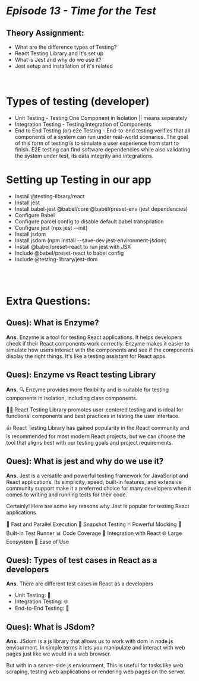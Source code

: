 # _Episode 13 - Time for the Test_


## Theory Assignment:

- What are the difference types of Testing?
- React Testing Library and It's set up
- What is Jest and why do we use it?
- Jest setup and installation of it's related

<br/>

# Types of testing (developer)

- Unit Testing - Testing One Component in Isolation || means seperately
- Integration Testing - Testing Integration of Components
- End to End Testing (or) e2e Testing - End-to-end testing verifies that all components of a system can run under real-world scenarios. The goal of this form of testing is to simulate a user experience from start to finish. E2E testing can find software dependencies while also validating the system under test, its data integrity and integrations.

# Setting up Testing in our app

- Install @testing-library/react
- Install jest
- Install babel-jest @babel/core @babel/preset-env (jest dependencies)
- Configure Babel
- Configure parcel config to disable default babel transpilation
- Configure jest (npx jest --init)
- Install jsdom
- Install jsdom (npm install --save-dev jest-environment-jsdom)
- Install @babel/preset-react to run jest with JSX
- Include @babel/preset-react to babel config
- Include @testing-library/jest-dom


<br>
<br>

# Extra Questions:

## Ques): What is Enzyme?
**Ans.** Enzyme is a tool for testing React applications. It helps developers check if their React components work correctly. 
Enzyme makes it easier to simulate how users interact with the components and see if the components display the right things. 
It's like a testing assistant for React apps.

## Ques): Enzyme vs React testing Library 
**Ans.**  🔍 Enzyme provides more flexibility and is suitable for testing components in isolation, including class components.

🚶‍♂️ React Testing Library promotes user-centered testing and is ideal for functional components and best practices in testing the user interface.

👍 React Testing Library has gained popularity in the React community and is recommended for most modern React projects, but we can choose the tool that aligns best with our testing goals and project requirements.

## Ques): What is jest and why do we use it?
**Ans.** Jest is a versatile and powerful testing framework for JavaScript and React applications. Its simplicity, speed, built-in features, and extensive community support make it a preferred choice for many developers when it comes to writing and running tests for their code.

Certainly! Here are some key reasons why Jest is popular for testing React applications

🚀 Fast and Parallel Execution
📸 Snapshot Testing
🃏 Powerful Mocking
🔄 Built-in Test Runner
📊 Code Coverage
🤝 Integration with React
🌐 Large Ecosystem
🧩 Ease of Use

## Ques): Types of test cases in React as a developers
**Ans.** There are different test cases in React as a developers
- Unit Testing: 🧩
- Integration Testing: 🌐
- End-to-End Testing: 🏁

## Ques): What is JSdom?
**Ans.** JSdom is a js library that allows us to work with dom in node.js enviourment. 
In simple terms it lets you manipulate and interact with web pages just like we would in a web browser. 

But with in a server-side js enviourment, This is useful for tasks like web scraping, testing web applications or rendering web pages on the server.
